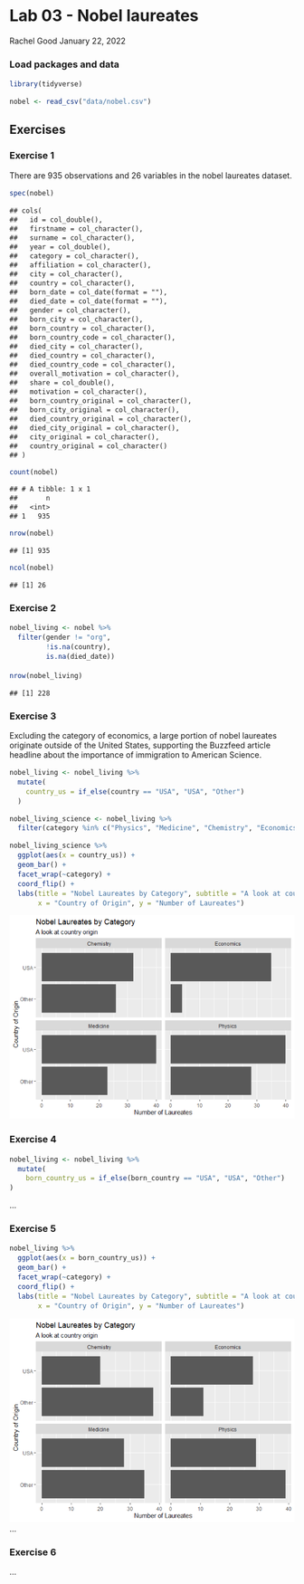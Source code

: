 Lab 03 - Nobel laureates
================
Rachel Good
January 22, 2022

### Load packages and data

``` r
library(tidyverse) 
```

``` r
nobel <- read_csv("data/nobel.csv")
```

## Exercises

### Exercise 1

There are 935 observations and 26 variables in the nobel laureates
dataset.

``` r
spec(nobel)
```

    ## cols(
    ##   id = col_double(),
    ##   firstname = col_character(),
    ##   surname = col_character(),
    ##   year = col_double(),
    ##   category = col_character(),
    ##   affiliation = col_character(),
    ##   city = col_character(),
    ##   country = col_character(),
    ##   born_date = col_date(format = ""),
    ##   died_date = col_date(format = ""),
    ##   gender = col_character(),
    ##   born_city = col_character(),
    ##   born_country = col_character(),
    ##   born_country_code = col_character(),
    ##   died_city = col_character(),
    ##   died_country = col_character(),
    ##   died_country_code = col_character(),
    ##   overall_motivation = col_character(),
    ##   share = col_double(),
    ##   motivation = col_character(),
    ##   born_country_original = col_character(),
    ##   born_city_original = col_character(),
    ##   died_country_original = col_character(),
    ##   died_city_original = col_character(),
    ##   city_original = col_character(),
    ##   country_original = col_character()
    ## )

``` r
count(nobel)
```

    ## # A tibble: 1 x 1
    ##       n
    ##   <int>
    ## 1   935

``` r
nrow(nobel)
```

    ## [1] 935

``` r
ncol(nobel)
```

    ## [1] 26

### Exercise 2

``` r
nobel_living <- nobel %>%
  filter(gender != "org",
         !is.na(country),
         is.na(died_date))

nrow(nobel_living)
```

    ## [1] 228

### Exercise 3

Excluding the category of economics, a large portion of nobel laureates
originate outside of the United States, supporting the Buzzfeed article
headline about the importance of immigration to American Science.

``` r
nobel_living <- nobel_living %>%
  mutate(
    country_us = if_else(country == "USA", "USA", "Other")
  )
```

``` r
nobel_living_science <- nobel_living %>%
  filter(category %in% c("Physics", "Medicine", "Chemistry", "Economics"))
```

``` r
nobel_living_science %>% 
  ggplot(aes(x = country_us)) +
  geom_bar() +
  facet_wrap(~category) +
  coord_flip() +
  labs(title = "Nobel Laureates by Category", subtitle = "A look at country origin",
       x = "Country of Origin", y = "Number of Laureates")
```

![](lab-03_files/figure-gfm/exercise3-1.png)<!-- -->

### Exercise 4

``` r
nobel_living <- nobel_living %>% 
  mutate(
    born_country_us = if_else(born_country == "USA", "USA", "Other")
)
```

…

### Exercise 5

``` r
nobel_living %>% 
  ggplot(aes(x = born_country_us)) +
  geom_bar() +
  facet_wrap(~category) +
  coord_flip() +
  labs(title = "Nobel Laureates by Category", subtitle = "A look at country origin",
       x = "Country of Origin", y = "Number of Laureates")
```

![](lab-03_files/figure-gfm/exercise%205-1.png)<!-- --> …

### Exercise 6

…
